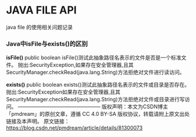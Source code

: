 # JAVA FILE API

java file 的使用相关问题记录



### Java中isFile与exists()的区别

**isFile()**
public boolean isFile()测试此抽象路径名表示的文件是否是一个标准文件。
抛出:SecurityException,如果存在安全管理器,且其SecurityManager.checkRead(java.lang.String)方法拒绝对文件进行读访问。

**exists()**
public boolean exists()测试此抽象路径名表示的文件或目录是否存在。
抛出:SecurityException如果存在安全管理器,且其SecurityManager.checkRead(java.lang.String)方法拒绝对文件或目录进行写访问。
————————————————
版权声明：本文为CSDN博主「pmdream」的原创文章，遵循 CC 4.0 BY-SA 版权协议，转载请附上原文出处链接及本声明。
原文链接：https://blog.csdn.net/pmdream/article/details/81300073